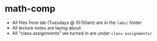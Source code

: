 # math-comp

- All files from lab (Tuesdays @ 10:50am) are in the `labs/` folder  
- All lecture notes are laying about  
- All "class assignments" we turned in are under `class-assignments/`

